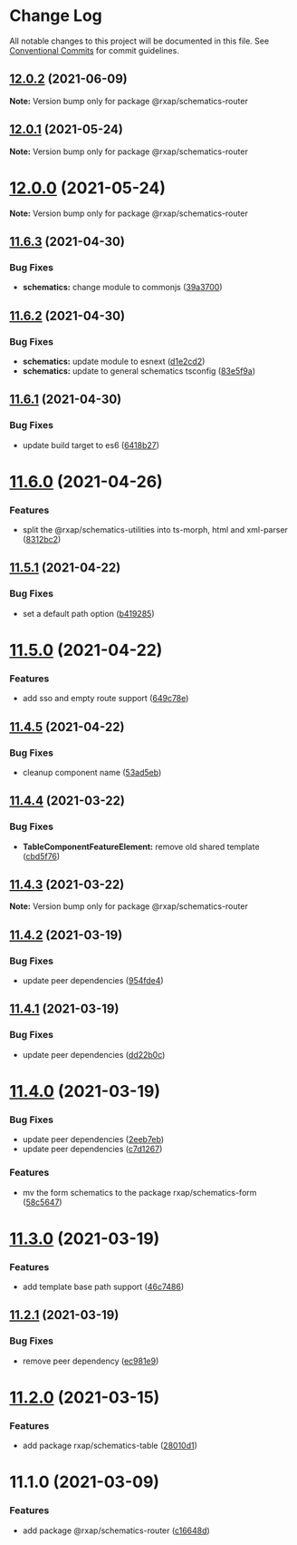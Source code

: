 # Change Log

All notable changes to this project will be documented in this file.
See [Conventional Commits](https://conventionalcommits.org) for commit guidelines.

## [12.0.2](https://gitlab.com/rxap/packages/compare/@rxap/schematics-router@11.6.4...@rxap/schematics-router@12.0.2) (2021-06-09)

**Note:** Version bump only for package @rxap/schematics-router





## [12.0.1](https://gitlab.com/rxap/packages/compare/@rxap/schematics-router@12.0.0...@rxap/schematics-router@12.0.1) (2021-05-24)

**Note:** Version bump only for package @rxap/schematics-router





# [12.0.0](https://gitlab.com/rxap/packages/compare/@rxap/schematics-router@11.6.3...@rxap/schematics-router@12.0.0) (2021-05-24)

**Note:** Version bump only for package @rxap/schematics-router





## [11.6.3](https://gitlab.com/rxap/packages/compare/@rxap/schematics-router@11.6.2...@rxap/schematics-router@11.6.3) (2021-04-30)


### Bug Fixes

* **schematics:** change module to commonjs ([39a3700](https://gitlab.com/rxap/packages/commit/39a3700a1d1194a81fb9e7944288984f64b46b88))





## [11.6.2](https://gitlab.com/rxap/packages/compare/@rxap/schematics-router@11.6.1...@rxap/schematics-router@11.6.2) (2021-04-30)


### Bug Fixes

* **schematics:** update module to esnext ([d1e2cd2](https://gitlab.com/rxap/packages/commit/d1e2cd252f3866471935131187b3acaefe2cca82))
* **schematics:** update to general schematics tsconfig ([83e5f9a](https://gitlab.com/rxap/packages/commit/83e5f9a0cf1810686a503425d87a5e4ae30b8c84))




## [11.6.1](https://gitlab.com/rxap/packages/compare/@rxap/schematics-router@11.6.0...@rxap/schematics-router@11.6.1) (2021-04-30)


### Bug Fixes

* update build target to es6 ([6418b27](https://gitlab.com/rxap/packages/commit/6418b27af301db0c794bb584504d786ad20cfe8c))





# [11.6.0](https://gitlab.com/rxap/packages/compare/@rxap/schematics-router@11.5.1...@rxap/schematics-router@11.6.0) (2021-04-26)


### Features

* split the @rxap/schematics-utilities into ts-morph, html and xml-parser ([8312bc2](https://gitlab.com/rxap/packages/commit/8312bc2c11d1b15e57185726b62d3b80acf135f9))





## [11.5.1](https://gitlab.com/rxap/packages/compare/@rxap/schematics-router@11.5.0...@rxap/schematics-router@11.5.1) (2021-04-22)


### Bug Fixes

* set a default path option ([b419285](https://gitlab.com/rxap/packages/commit/b4192853c7630bc0d9bc2ff04b1d6aca3adc5169))





# [11.5.0](https://gitlab.com/rxap/packages/compare/@rxap/schematics-router@11.4.5...@rxap/schematics-router@11.5.0) (2021-04-22)


### Features

* add sso and empty route support ([649c78e](https://gitlab.com/rxap/packages/commit/649c78edecfa399218e54f693be49703b715e91c))





## [11.4.5](https://gitlab.com/rxap/packages/compare/@rxap/schematics-router@11.4.4...@rxap/schematics-router@11.4.5) (2021-04-22)


### Bug Fixes

* cleanup component name ([53ad5eb](https://gitlab.com/rxap/packages/commit/53ad5ebfa2a8f9273f9b3ab2d89e70d619e8c146))





## [11.4.4](https://gitlab.com/rxap/packages/compare/@rxap/schematics-router@11.4.3...@rxap/schematics-router@11.4.4) (2021-03-22)


### Bug Fixes

* **TableComponentFeatureElement:** remove old shared template ([cbd5f76](https://gitlab.com/rxap/packages/commit/cbd5f7601740d79d4c1d5395eb747e5b5b8ccc9c))





## [11.4.3](https://gitlab.com/rxap/packages/compare/@rxap/schematics-router@11.4.2...@rxap/schematics-router@11.4.3) (2021-03-22)

**Note:** Version bump only for package @rxap/schematics-router





## [11.4.2](https://gitlab.com/rxap/packages/compare/@rxap/schematics-router@11.4.1...@rxap/schematics-router@11.4.2) (2021-03-19)


### Bug Fixes

* update peer dependencies ([954fde4](https://gitlab.com/rxap/packages/commit/954fde47836ff0c1f25a77c33ff871ddc7685b6c))





## [11.4.1](https://gitlab.com/rxap/packages/compare/@rxap/schematics-router@11.4.0...@rxap/schematics-router@11.4.1) (2021-03-19)


### Bug Fixes

* update peer dependencies ([dd22b0c](https://gitlab.com/rxap/packages/commit/dd22b0ce053bc266c7aea659a2faf3be39f424e7))





# [11.4.0](https://gitlab.com/rxap/packages/compare/@rxap/schematics-router@11.3.0...@rxap/schematics-router@11.4.0) (2021-03-19)


### Bug Fixes

* update peer dependencies ([2eeb7eb](https://gitlab.com/rxap/packages/commit/2eeb7eb85eedd6d610e855dc1724c7153cf01fd0))
* update peer dependencies ([c7d1267](https://gitlab.com/rxap/packages/commit/c7d12671f3efc198985cddee92caa2558e74b023))


### Features

* mv the form schematics to the package rxap/schematics-form ([58c5647](https://gitlab.com/rxap/packages/commit/58c5647b924b463e4dad38e4f26218dc6982515d))





# [11.3.0](https://gitlab.com/rxap/packages/compare/@rxap/schematics-router@11.2.1...@rxap/schematics-router@11.3.0) (2021-03-19)


### Features

* add template base path support ([46c7486](https://gitlab.com/rxap/packages/commit/46c74866397d1e1c963c8ced70a6a0f83ee82c5a))





## [11.2.1](https://gitlab.com/rxap/packages/compare/@rxap/schematics-router@11.2.0...@rxap/schematics-router@11.2.1) (2021-03-19)


### Bug Fixes

* remove peer dependency ([ec981e9](https://gitlab.com/rxap/packages/commit/ec981e981fd897dde0116d05a749e431300803d1))





# [11.2.0](https://gitlab.com/rxap/packages/compare/@rxap/schematics-router@11.1.0...@rxap/schematics-router@11.2.0) (2021-03-15)


### Features

* add package rxap/schematics-table ([28010d1](https://gitlab.com/rxap/packages/commit/28010d17e235d404c7e37ebc816cc7b9d9b3fa7f))





# 11.1.0 (2021-03-09)


### Features

* add package @rxap/schematics-router ([c16648d](https://gitlab.com/rxap/packages/commit/c16648dea5d761f4b752ed732b5cd1b600e9fb63))
